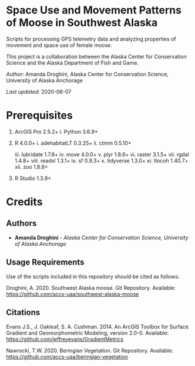 # Space Use and Movement Patterns of Moose in Southwest Alaska
Scripts for processing GPS telemetry data and analyzing properties of movement and space use of female moose. 

This project is a collaboration between the Alaska Center for Conservation Science and the Alaska Department of Fish and Game.

*Author*: Amanda Droghini, Alaska Center for Conservation Science, University of Alaska Anchorage

*Last updated*: 2020-06-07

# Prerequisites
1. ArcGIS Pro 2.5.2+
	i. Python 3.6.9+
2. R 4.0.0+
    i. adehabitatLT 0.3.25+ 
    ii. ctmm 0.5.10+
	
	iii. lubridate 1.7.8+
	iv. move 4.0.0+
	v. plyr 1.8.6+
	vi. raster 3.1.5+
	vii. rgdal 1.4.8+
	viii. readxl 1.3.1+
	ix. sf 0.9.3+
	x. tidyverse 1.3.0+
	xi. tlocoh 1.40.7+
	xii. zoo 1.8.8+
3. R Studio 1.3.9+

# Credits

## Authors
* **Amanda Droghini** - *Alaska Center for Conservation Science, University of Alaska Anchorage*

## Usage Requirements
Use of the scripts included in this repository should be cited as follows:

Droghini, A. 2020. Southwest Alaska moose. Git Repository. Available: https://github.com/accs-uaa/southwest-alaska-moose

## Citations
Evans J.S., J. Oakleaf, S. A. Cushman. 2014. An ArcGIS Toolbox for Surface Gradient and Geomorphometric Modeling, version 2.0-0. Available: https://github.com/jeffreyevans/GradientMetrics

Nawrocki, T.W. 2020. Beringian Vegetation. Git Repository. Available: https://github.com/accs-uaa/beringian-vegetation
